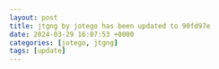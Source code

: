 ```yaml
---
layout: post
title: jtgng by jotego has been updated to 90fd97e
date: 2024-03-29 16:07:53 +0000
categories: [jotego, jtgng]
tags: [update]
---
```


